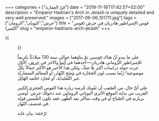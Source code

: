 +++
categories = ["فنّ العمارة"]
date = "2019-11-16T17:42:57+02:00"
description = "Emperor Hadrian's Arch in Jerash is uniquely detailed and very well preserved."
images = ["2017-06-06_101711.jpg"]
tags = ["جرش","اليونان","الرومان"]
title = "قوس الإمبراطور هادريان في جرش (قوس النّصر)"
slug = "emperor-hadrians-arch-jerash"
+++

{{<figure src="2017-06-06_101711.jpg" title="قوس هادريان يُرحِّب بكم في جرش" >}}

على ما يبدو أنّ هناك قوسين تمّ بناؤهما حوالي سنة 130 ميلاديّاً تكريماً للإمبراطور الرُّوماني هادريان — أحدهما في [أثينا](https://ar.wikipedia.org/wiki/%D9%82%D9%88%D8%B3_%D9%87%D8%A7%D8%AF%D8%B1%D9%8A%D8%A7%D9%86_(%D8%A3%D8%AB%D9%8A%D9%86%D8%A7)) والآخر في [جرش](https://ar.wikipedia.org/wiki/%D9%82%D9%88%D8%B3_%D9%87%D8%A7%D8%AF%D8%B1%D9%8A%D8%A7%D9%86_(%D8%AC%D8%B1%D8%B4)). الأوّل جرت حوله دراسات أكثر بلا شكّ، ولكن هذا الأخير هو الأكثر جمالاً بكلّ موضوعية! رُبّما بسبب لون الحِجَارة في وَضَحِ النّهار، أو المعالم المعماريّة غير التّقليديّة، أو مُجرّد حَجْمه الهَائِل.

<!--more-->

على أيِّ حال، من الصّعب أن تَفُوتك فُرصة زيارة هذا القوس الحجري الكبير القريب من بداية الموقع الأثري اليوناني الروماني عند دخولك جرش. أُوصي بزيارتهِ في الصّباح أو في وقت متأخّر بعد الظُّهر، فقد تكون الشّمس قويّة في مُنتصف النّهار.

تَرْجَمَة: بيان عابد
